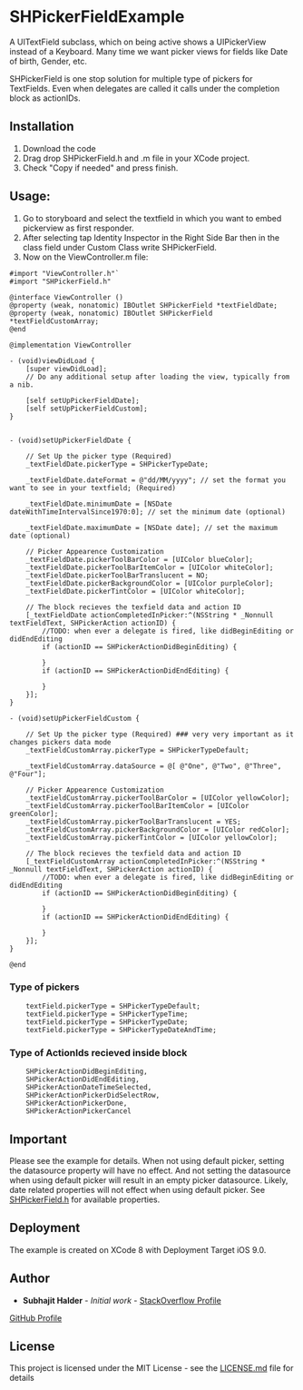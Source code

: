 # SHPickerFieldExample
A UITextField subclass, which on being active shows a UIPickerView instead of a Keyboard. Many time we want picker views
for fields like Date of birth, Gender, etc.

SHPickerField is one stop solution for multiple type of pickers for TextFields. Even when delegates are called it calls under
the completion block as actionIDs.

## Installation
1. Download the code 
2. Drag drop SHPickerField.h and .m file in your XCode project.
3. Check "Copy if needed" and press finish.

## Usage:
1. Go to storyboard and select the textfield in which you want to embed pickerview as first responder.
2. After selecting tap Identity Inspector in the Right Side Bar then in the class field under Custom Class write SHPickerField.
3. Now on the ViewController.m file:
```    
#import "ViewController.h"`
#import "SHPickerField.h"

@interface ViewController ()
@property (weak, nonatomic) IBOutlet SHPickerField *textFieldDate;
@property (weak, nonatomic) IBOutlet SHPickerField *textFieldCustomArray;
@end

@implementation ViewController

- (void)viewDidLoad {
    [super viewDidLoad];
    // Do any additional setup after loading the view, typically from a nib.
    
    [self setUpPickerFieldDate];
    [self setUpPickerFieldCustom];
}


- (void)setUpPickerFieldDate {
    
    // Set Up the picker type (Required)
    _textFieldDate.pickerType = SHPickerTypeDate;
    
    _textFieldDate.dateFormat = @"dd/MM/yyyy"; // set the format you want to see in your textfield; (Required)
    
    _textFieldDate.minimumDate = [NSDate dateWithTimeIntervalSince1970:0]; // set the minimum date (optional)
    
    _textFieldDate.maximumDate = [NSDate date]; // set the maximum date (optional)
    
    // Picker Appearence Customization
    _textFieldDate.pickerToolBarColor = [UIColor blueColor];
    _textFieldDate.pickerToolBarItemColor = [UIColor whiteColor];
    _textFieldDate.pickerToolBarTranslucent = NO;
    _textFieldDate.pickerBackgroundColor = [UIColor purpleColor];
    _textFieldDate.pickerTintColor = [UIColor whiteColor];
    
    // The block recieves the texfield data and action ID
    [_textFieldDate actionCompletedInPicker:^(NSString * _Nonnull textFieldText, SHPickerAction actionID) {
        //TODO: when ever a delegate is fired, like didBeginEditing or didEndEditing
        if (actionID == SHPickerActionDidBeginEditing) {
            
        }
        if (actionID == SHPickerActionDidEndEditing) {
            
        }
    }];
}

- (void)setUpPickerFieldCustom {
    
    // Set Up the picker type (Required) ### very very important as it changes pickers data mode
    _textFieldCustomArray.pickerType = SHPickerTypeDefault;
    
    _textFieldCustomArray.dataSource = @[ @"One", @"Two", @"Three", @"Four"];
    
    // Picker Appearence Customization
    _textFieldCustomArray.pickerToolBarColor = [UIColor yellowColor];
    _textFieldCustomArray.pickerToolBarItemColor = [UIColor greenColor];
    _textFieldCustomArray.pickerToolBarTranslucent = YES;
    _textFieldCustomArray.pickerBackgroundColor = [UIColor redColor];
    _textFieldCustomArray.pickerTintColor = [UIColor yellowColor];
    
    // The block recieves the texfield data and action ID
    [_textFieldCustomArray actionCompletedInPicker:^(NSString * _Nonnull textFieldText, SHPickerAction actionID) {
        //TODO: when ever a delegate is fired, like didBeginEditing or didEndEditing
        if (actionID == SHPickerActionDidBeginEditing) {
            
        }
        if (actionID == SHPickerActionDidEndEditing) {
            
        }
    }];
}

@end
```

### Type of pickers

```
    textField.pickerType = SHPickerTypeDefault;
    textField.pickerType = SHPickerTypeTime;
    textField.pickerType = SHPickerTypeDate;
    textField.pickerType = SHPickerTypeDateAndTime;
```

### Type of ActionIds recieved inside block

```
    SHPickerActionDidBeginEditing,
    SHPickerActionDidEndEditing,
    SHPickerActionDateTimeSelected,
    SHPickerActionPickerDidSelectRow,
    SHPickerActionPickerDone,
    SHPickerActionPickerCancel
```

## Important

Please see the example for details.
When not using default picker, setting the datasource property will have no effect.
And not setting the datasource when using default picker will result in an empty picker datasource.
Likely, date related properties will not effect when using default picker.
See [SHPickerField.h](SHPickeField/SHPickerField.h) for available properties.

## Deployment

The example is created on XCode 8 with Deployment Target iOS 9.0.

## Author

* **Subhajit Halder** - *Initial work* - [StackOverflow Profile](http://stackoverflow.com/users/5247034/subhajit-halder)

[GitHub Profile](https://github.com/subhajitregor) 

## License

This project is licensed under the MIT License - see the [LICENSE.md](LICENSE.md) file for details

